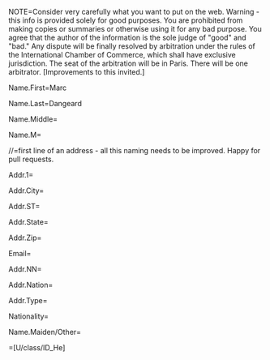 NOTE=Consider very carefully what you want to put on the web.  Warning - this info is provided solely for good purposes. You are prohibited from making copies or summaries or otherwise using it for any bad purpose.  You agree that the author of the information is the sole judge of "good" and "bad."  Any dispute will be finally resolved by arbitration under the rules of the International Chamber of Commerce, which shall have exclusive jurisdiction.  The seat of the arbitration will be in Paris. There will be one arbitrator.  [Improvements to this invited.]

Name.First=Marc

Name.Last=Dangeard

Name.Middle=

Name.M=

//=first line of an address - all this naming needs to be improved.  Happy for pull requests.

Addr.1=

Addr.City=

Addr.ST=

Addr.State=

Addr.Zip=

Email=

Addr.NN=

Addr.Nation=

Addr.Type=

Nationality=

Name.Maiden/Other=

=[U/class/ID_He]

